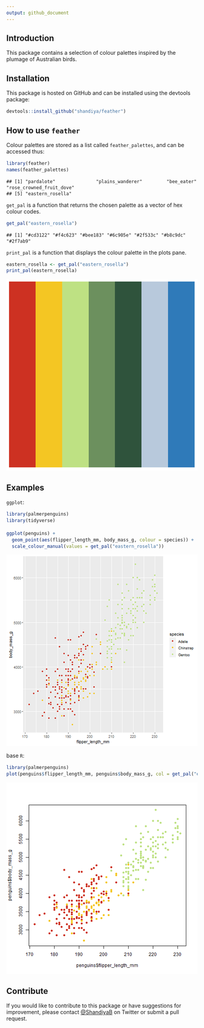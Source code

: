 ```yaml
---
output: github_document
---
```




## Introduction

This package contains a selection of colour palettes inspired by the plumage of Australian birds.


## Installation

This package is hosted on GitHub and can be installed using the devtools package:


```r
devtools::install_github("shandiya/feather")
```


## How to use `feather`

Colour palettes are stored as a list called `feather_palettes`, and can be accessed thus:


```r
library(feather)
names(feather_palettes)
```

```
## [1] "pardalote"               "plains_wanderer"         "bee_eater"               "rose_crowned_fruit_dove"
## [5] "eastern_rosella"
```

`get_pal` is a function that returns the chosen palette as a vector of hex colour codes.


```r
get_pal("eastern_rosella")
```

```
## [1] "#cd3122" "#f4c623" "#bee183" "#6c905e" "#2f533c" "#b8c9dc" "#2f7ab9"
```

`print_pal` is a function that displays the colour palette in the plots pane.


```r
eastern_rosella <- get_pal("eastern_rosella")
print_pal(eastern_rosella)
```

![plot of chunk unnamed-chunk-5](figure/unnamed-chunk-5-1.png)

## Examples

`ggplot`:


```r
library(palmerpenguins)
library(tidyverse)

ggplot(penguins) +
  geom_point(aes(flipper_length_mm, body_mass_g, colour = species)) +
  scale_colour_manual(values = get_pal("eastern_rosella"))
```

![plot of chunk unnamed-chunk-6](figure/unnamed-chunk-6-1.png)

base `R`:


```r
library(palmerpenguins)
plot(penguins$flipper_length_mm, penguins$body_mass_g, col = get_pal("eastern_rosella")[factor(penguins$species)], pch = 19)
```

![plot of chunk unnamed-chunk-7](figure/unnamed-chunk-7-1.png)


## Contribute

If you would like to contribute to this package or have suggestions for improvement, please contact [@ShandiyaB](https://twitter.com/ShandiyaB) on Twitter or submit a pull request. 



